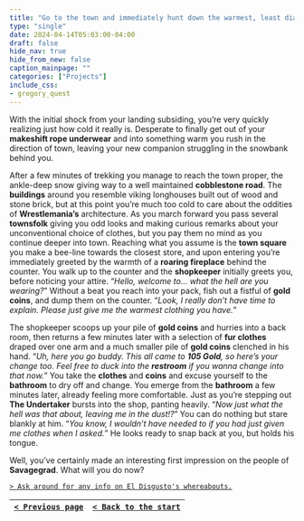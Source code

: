 ```yaml
---
title: "Go to the town and immediately hunt down the warmest, least diaper-like clothing you can find."
type: "single"
date: 2024-04-14T05:03:00-04:00
draft: false
hide_nav: true
hide_from_new: false
caption_mainpage: ""
categories: ["Projects"]
include_css:
- gregory_quest
---
```


With the initial shock from your landing subsiding, you’re very quickly realizing just how cold it really is. Desperate to finally get out of your **makeshift rope underwear** and into something warm you rush in the direction of town, leaving your new companion struggling in the snowbank behind you. 

After a few minutes of trekking you manage to reach the town proper, the ankle-deep snow giving way to a well maintained **cobblestone road**. The **buildings** around you resemble viking longhouses built out of wood and stone brick, but at this point you’re much too cold to care about the oddities of **Wrestlemania’s** architecture. As you march forward you pass several **townsfolk** giving you odd looks and making curious remarks about your unconventional choice of clothes, but you pay them no mind as you continue deeper into town. Reaching what you assume is the **town square** you make a bee-line towards the closest store, and upon entering you’re immediately greeted by the warmth of a **roaring fireplace** behind the counter. You walk up to the counter and the **shopkeeper** initially greets you, before noticing your attire. “*Hello, welcome to… what the hell are you wearing?*” Without a beat you reach into your pack, fish out a fistful of **gold coins**, and dump them on the counter. “*Look, I really don’t have time to explain. Please just give me the warmest clothing you have.*”

The shopkeeper scoops up your pile of **gold coins** and hurries into a back room, then returns a few minutes later with a selection of **fur clothes** draped over one arm and a much smaller pile of **gold coins** clenched in his hand. “*Uh, here you go buddy. This all came to **105 Gold**, so here’s your change too. Feel free to duck into the **restroom** if you wanna change into that now.*” You take the **clothes** and **coins** and excuse yourself to the **bathroom** to dry off and change. You emerge from the **bathroom** a few minutes later, already feeling more comfortable. Just as you’re stepping out **The Undertaker** bursts into the shop, panting heavily. “*Now just what the hell was that about, leaving me in the dust!?*” You can do nothing but stare blankly at him. “*You know, I wouldn’t have needed to if you had just given me clothes when I asked.*” He looks ready to snap back at you, but holds his tongue.

Well, you’ve certainly made an interesting first impression on the people of **Savagegrad**. What will you do now?

[``> Ask around for any info on El Disgusto's whereabouts.``](../95)

|[``< Previous page``](../93)|[``< Back to the start``](../)|
|---|---|